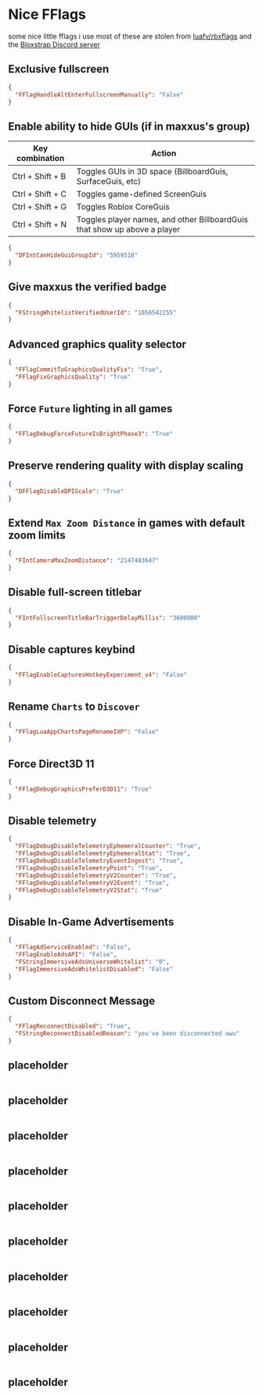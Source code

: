 # Nice FFlags

some nice little fflags i use
most of these are stolen from [luafv/rbxflags](https://github.com/luafv/rbxflags) and the [Bloxstrap Discord server](https://discord.gg/nKjV3mGq6R)

## Exclusive fullscreen

```json
{
  "FFlagHandleAltEnterFullscreenManually": "False"
}
```

## Enable ability to hide GUIs (if in maxxus's group)

| Key combination  | Action                                                                    |
| ---------------- | ------------------------------------------------------------------------- |
| Ctrl + Shift + B | Toggles GUIs in 3D space (BillboardGuis, SurfaceGuis, etc)                |
| Ctrl + Shift + C | Toggles game-defined ScreenGuis                                           |
| Ctrl + Shift + G | Toggles Roblox CoreGuis                                                   |
| Ctrl + Shift + N | Toggles player names, and other BillboardGuis that show up above a player |

```json
{
  "DFIntCanHideGuiGroupId": "5959518"
}
```

## Give maxxus the verified badge

```json
{
  "FStringWhitelistVerifiedUserId": "1056542255"
}
```

## Advanced graphics quality selector

```json
{
  "FFlagCommitToGraphicsQualityFix": "True",
  "FFlagFixGraphicsQuality": "True"
}
```

## Force `Future` lighting in all games

```json
{
  "FFlagDebugForceFutureIsBrightPhase3": "True"
}
```

## Preserve rendering quality with display scaling

```json
{
  "DFFlagDisableDPIScale": "True"
}
```

## Extend `Max Zoom Distance` in games with default zoom limits

```json
{
  "FIntCameraMaxZoomDistance": "2147483647"
}
```

## Disable full-screen titlebar

```json
{
  "FIntFullscreenTitleBarTriggerDelayMillis": "3600000"
}
```

## Disable captures keybind

```json
{
  "FFlagEnableCapturesHotkeyExperiment_v4": "False"
}
```

## Rename `Charts` to `Discover`

```json
{
  "FFlagLuaAppChartsPageRenameIXP": "False"
}
```

## Force Direct3D 11

```json
{
  "FFlagDebugGraphicsPreferD3D11": "True"
}
```

## Disable telemetry

```json
{
  "FFlagDebugDisableTelemetryEphemeralCounter": "True",
  "FFlagDebugDisableTelemetryEphemeralStat": "True",
  "FFlagDebugDisableTelemetryEventIngest": "True",
  "FFlagDebugDisableTelemetryPoint": "True",
  "FFlagDebugDisableTelemetryV2Counter": "True",
  "FFlagDebugDisableTelemetryV2Event": "True",
  "FFlagDebugDisableTelemetryV2Stat": "True"
}
```

## Disable In-Game Advertisements

```json
{
  "FFlagAdServiceEnabled": "False",
  "FFlagEnableAdsAPI": "False",
  "FStringImmersiveAdsUniverseWhitelist": "0",
  "FFlagImmersiveAdsWhitelistDisabled": "False"
}
```

## Custom Disconnect Message

```json
{
  "FFlagReconnectDisabled": "True",
  "FStringReconnectDisabledReason": "you've been disconnected uwu"
}
```

## placeholder

```json

```

## placeholder

```json

```

## placeholder

```json

```

## placeholder

```json

```

## placeholder

```json

```

## placeholder

```json

```

## placeholder

```json

```

## placeholder

```json

```

## placeholder

```json

```

## placeholder

```json

```

